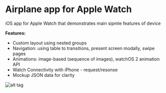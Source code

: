 # Airplane app for Apple Watch
iOS app for Apple Watch that demonstrates main sipmle features of device

**Features:**
* Custom layout using nested groups
* Navigation: using table to transitions, present screen modally, swipe pages
* Animations: image-based (sequence of images), watchOS 2 animation API
* Watch Connectivity with iPhone - request/resonse
* Mockup JSON data for clarity

![alt tag][screenshot1]

[screenshot1]: https://raw.github.com/dterekhov/airplaneapp-applewatch-ios/master/Screenshots/Screenshot1.png